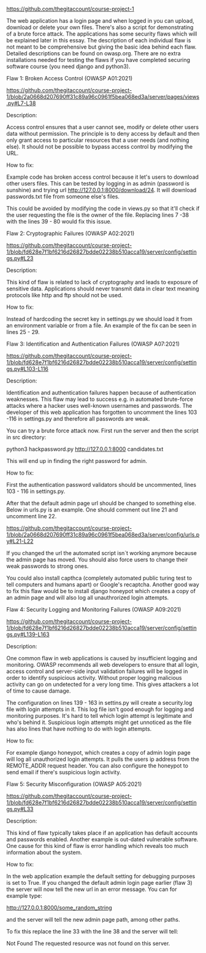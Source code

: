 https://github.com/thegitaccount/course-project-1

The web application has a login page and when logged in you can upload, download or delete your own files. There's also a script for demonstrating of a brute force attack. The applications has some security flaws which will be explained later in this essay. The description of each individual flaw is not meant to be comprehensive but giving the basic idea behind each flaw. Detailed descriptions can be found on owasp.org. There are no extra installations needed for testing the flaws if you have completed securing software course (you need django and python3).



Flaw 1: Broken Access Control (OWASP A01:2021)

https://github.com/thegitaccount/course-project-1/blob/2a0668d207690ff31c89a96c0961f5bea068ed3a/server/pages/views.py#L7-L38

Description:

Access control ensures that a user cannot see, modify or delete other users data without permission. The principle is to deny access by default and then only grant access to particular resources that a user needs (and nothing else). It should not be possible to bypass access control by modifying the URL.

How to fix:

Example code has broken access control because it let's users to download other users files. This can be tested by logging in as admin (password is sunshine) and trying url http://127.0.0.1:8000/download/24. It will download passwords.txt file from someone else's files.

This could be avoided by modifying the code in views.py so that it'll check if the user requesting the file is the owner of the file. Replacing lines 7 -38 with the lines 39 - 80 would fix this issue.



Flaw 2: Cryptographic Failures (OWASP A02:2021)

https://github.com/thegitaccount/course-project-1/blob/fd628e7f1bf6216d26827bdde02238b510acca19/server/config/settings.py#L23

Description:

This kind of flaw is related to lack of cryptography and leads to exposure of sensitive data. Applications should never transmit data in clear text meaning protocols like http and ftp should not be used. 

How to fix:

Instead of hardcoding the secret key in settings.py we should load it from an environment variable or from a file. An example of the fix can be seen in lines 25 - 29.



Flaw 3: Identification and Authentication Failures (OWASP A07:2021)

https://github.com/thegitaccount/course-project-1/blob/fd628e7f1bf6216d26827bdde02238b510acca19/server/config/settings.py#L103-L116

Description:

Identification and authentication failures happen because of authentication weaknesses. This flaw may lead to success e.g. in automated brute-force attacks where a hacker uses well-known usernames and passwords. The developer of this web application has forgotten to uncomment the lines 103 -116 in settings.py and therefore all passwords are weak.

You can try a brute force attack now. First run the server and then the script in src directory:

python3 hackpassword.py http://127.0.0.1:8000 candidates.txt 

This will end up in finding the right password for admin.

How to fix:

First the authentication password validators should be uncommented, lines 103 - 116 in settings.py. 

After that the default admin page url should be changed to something else. Below in urls.py is an example. One should comment out line 21 and uncomment line 22.

https://github.com/thegitaccount/course-project-1/blob/2a0668d207690ff31c89a96c0961f5bea068ed3a/server/config/urls.py#L21-L22

If you changed the url the automated script isn´t working anymore because the admin page has moved. You should also force users to change their weak passwords to strong ones.

You could also install capthca (completely automated public turing test to tell computers and humans apart) or Google's recaptcha. Another good way to fix this flaw would be to install django honeypot which creates a copy of an admin page and will also log all unauthrorized login attempts. 



Flaw 4: Security Logging and Monitoring Failures (OWASP A09:2021)

https://github.com/thegitaccount/course-project-1/blob/fd628e7f1bf6216d26827bdde02238b510acca19/server/config/settings.py#L139-L163

Description:

One common flaw in web applications is caused by insufficient logging and monitoring. OWASP recommends all web developers to ensure that all login, access control and server-side input validation failures will be logged in order to identify suspicious activity. Without proper logging malicious activity can go on undetected for a very long time. This gives attackers a lot of time to cause damage.

The configuration on lines 139 - 163 in settins.py will create a security.log file with login attempts in it. This log file isn't good enough for logging and monitoring purposes. It's hard to tell which login attempt is legitimate and who's behind it. Suspicious login attempts might get unnoticed as the file has also lines that have nothing to do with login attempts.

How to fix:

For example django honeypot, which creates a copy of admin login page will log all unauthorized login attempts. It pulls the users ip address from the REMOTE_ADDR request header. You can also configure the honeypot to send email if there's suspicious login activity. 



Flaw 5: Security Misconfiguration (OWASP A05:2021)

https://github.com/thegitaccount/course-project-1/blob/fd628e7f1bf6216d26827bdde02238b510acca19/server/config/settings.py#L33

Description:

This kind of flaw typically takes place if an application has default accounts and passwords enabled. Another example is out-dated vulnerable software. One cause for this kind of flaw is error handling which reveals too much information about the system.

How to fix:

In the web application example the default setting for debugging purposes is set to True. If you changed the default admin login page earlier (flaw 3) the server will now tell the new url in an error message. You can for example type:

http://127.0.0.1:8000/some_random_string

and the server will tell the new admin page path, among other paths.

To fix this replace the line 33 with the line 38 and the server will tell:

Not Found
The requested resource was not found on this server.
